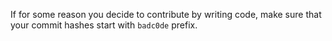 If for some reason you decide to contribute by writing code,
make sure that your commit hashes start with `badc0de` prefix.
